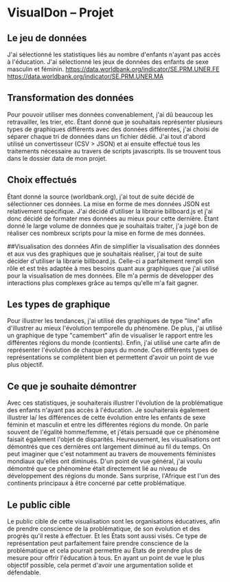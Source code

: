 # VisualDon – Projet
## Le jeu de données
J'ai sélectionné les statistiques liés au nombre d'enfants n'ayant pas accès à l'éducation. J'ai sélectionné les jeux de données des enfants de sexe masculin et féminin.
https://data.worldbank.org/indicator/SE.PRM.UNER.FE
https://data.worldbank.org/indicator/SE.PRM.UNER.MA

## Transformation des données
Pour pouvoir utiliser mes données convenablement, j'ai dû beaucoup les retravailler, les trier, etc. 
Étant donné que je souhaitais représenter plusieurs types de graphiques différents avec des données différentes, j'ai choisi de séparer chaque tri de données dans un fichier dédié. J'ai tout d'abord utilisé un convertisseur (CSV > JSON) et ai ensuite effectué tous les traitements nécessaire au travers de scripts javascripts. Ils se trouvent tous dans le dossier data de mon projet. 

## Choix effectués
Étant donné la source (worldbank.org), j'ai tout de suite décidé de sélectionner ces données. 
La mise en forme de mes données JSON est relativement spécifique. J'ai décidé d'utiliser la librairie billboard.js et j'ai donc décidé de formater mes données au mieux pour cette dernière. Étant donné le large volume de données que je souhaitais traiter, j'a jugé bon de réaliser ces nombreux scripts pour la mise en forme de mes données.

##Visualisation des données
Afin de simplifier la visualisation des données et aux vus des graphiques que je souhaitais réaliser, j'ai tout de suite décider d'utiliser la librarie billboard.js. Celle-ci a parfaitement rempli son rôle et est très adaptée à mes besoins quant aux graphiques que j'ai utilisé pour la visualisation de mes données.
Elle m'a permis de développer des interactions plus complexes grâce au temps qu'elle m'a fait gagner.

## Les types de graphique
Pour illustrer les tendances, j'ai utilisé des graphiques de type "line" afin d'illustrer au mieux l'évolution temporelle du phénomène.
De plus, j'ai utilisé un graphique de type "camembert" afin de visualiser le rapport entre les différentes régions du monde (contients).
Enfin, j'ai utilisé une carte afin de représenter l'évolution de chaque pays du monde.
Ces différents types de représentations se complètent bien et permettent d'avoir un point de vue plus objectif. 

## Ce que je souhaite démontrer
Avec ces statistiques, je souhaiterais illustrer l'évolution de la problématique des enfants n'ayant pas accès à l'éducation.
Je souhaiterais également illustrer la/ les différences de cette évolution entre les enfants de sexe féminin et masculin et entre les différentes régions du monde.
On parle souvent de l'égalité homme/femme, et j'étais persuadé que ce phénomène faisait également l'objet de disparités. Heureusement, les visualisations ont démontrés que ces dernières ont largement diminué au fil du temps. On peut imaginer que c'est notamment au travers de mouvements féministes mondiaux qu'elles ont diminués.
D'un point de vue général, j'ai voulu démontré que ce phénomène était directement lié au niveau de développement des régions du monde. Sans surprise, l'Afrique est l'un des continents principaux à être concerné par cette problématique.

## Le public cible
Le public cible de cette visualisation sont les organisations éducatives, afin de prendre conscience de la problématique, de son évolution et des progrès qu'il reste à effectuer. Et les États sont aussi visés. Ce type de représentation peut parfaitement faire prendre conscience de la problématique et cela pourrait permettre au États de prendre plus de mesure pour offrir l'éducation à tous. En ayant un point de vue le plus objectif possible, cela permet d'avoir une argumentation solide et défendable.


